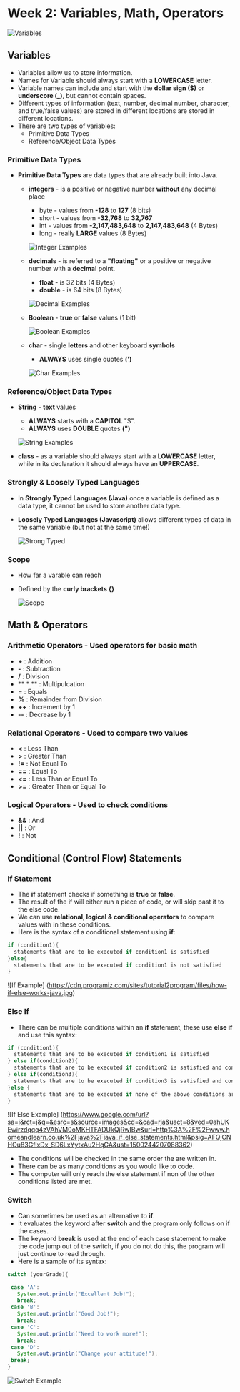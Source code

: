 # Week 2: Variables, Math, Operators

![Variables](https://openresty.org/download/image/value-container.jpg)
## Variables
* Variables allow us to store information.
* Names for Variable should always start with a **LOWERCASE** letter.
* Variable names can include and start with the **dollar sign ($)** or **underscore (_)**, but cannot contain spaces. 
* Different types of information (text, number, decimal number, character, and true/false values) are stored in different locations
 are stored in different locations.  
* There are two types of variables:
  * Primitive Data Types
  * Reference/Object Data Types  
  
### Primitive Data Types
* **Primitive Data Types** are data types that are already built into Java.
  * **integers** - is a positive or negative number **without** any decimal place
    * byte -  values from **-128** to **127** (8 bits)
    * short - values from **-32,768** to **32,767** 
    * int - values from **-2,147,483,648** to **2,147,483,648** (4 Bytes)
    * long - really **LARGE** values (8 Bytes)
    
    ![Integer Examples](https://raw.githubusercontent.com/compagnb/IntroToObjectOrientedProgramming-Java/master/imgs/ints.png)

  * **decimals** - is referred to a **"floating"** or a positive or negative number with a **decimal** point.
    * **float** - is 32 bits (4 Bytes)
    * **double** - is 64 bits (8 Bytes)
    
    ![Decimal Examples](https://raw.githubusercontent.com/compagnb/IntroToObjectOrientedProgramming-Java/master/imgs/dec.png)

  * **Boolean** - **true** or **false** values (1 bit)
  
    ![Boolean Examples](https://raw.githubusercontent.com/compagnb/IntroToObjectOrientedProgramming-Java/master/imgs/bool.png)

  * **char** - single **letters** and other keyboard **symbols**
    * **ALWAYS** uses single quotes **(')**
    
    ![Char Examples](https://raw.githubusercontent.com/compagnb/IntroToObjectOrientedProgramming-Java/master/imgs/char.png)

### Reference/Object Data Types
 * **String** - **text** values
   * **ALWAYS** starts with a **CAPITOL** "S".
   * **ALWAYS** uses **DOUBLE** quotes **(")**
   
   ![String Examples](https://raw.githubusercontent.com/compagnb/IntroToObjectOrientedProgramming-Java/master/imgs/string.png)

 * **class** - as a variable should always start with a **LOWERCASE** letter, while in its declaration it should always have an **UPPERCASE**.

### Strongly & Loosely Typed Languages
   * In **Strongly Typed Languages (Java)** once a variable is defined as a data type, it cannot be used to store another data type.
   * **Loosely Typed Languages (Javascript)** allows different types of data in the same variable (but not at the same time!)
   
     ![Strong Typed](https://pythonconquerstheuniverse.files.wordpress.com/2009/10/static_typing.png?w=640)

### Scope
   * How far a varable can reach
   * Defined by the **curly brackets {}**
   
     ![Scope](https://i-msdn.sec.s-msft.com/dynimg/IC506209.png)
 
## Math & Operators
### **Arithmetic Operators** - Used operators for basic math
  * **+** : Addition 
  * **-** : Subtraction 
  * **/** : Division 
  * ** * ** : Multipulcation
  * **=** : Equals
  * **%** : Remainder from Division
  * **++** : Increment by 1
  * **--** : Decrease by 1  
### Relational Operators - Used to compare two values
  * **<** : Less Than
  * **>** : Greater Than
  * **!=** : Not Equal To
  * **==** : Equal To
  * **<=** : Less Than or Equal To
  * **>=** : Greater Than or Equal To
### Logical Operators - Used to check conditions
  * **&&** : And
  * **||** : Or
  * **!** : Not
  
## Conditional (Control Flow) Statements
### If Statement
  * The **if** statement checks if something is **true** or **false**.
  * The result of the if will either run a piece of code, or will skip past it to the else code.
  * We can use **relational, logical & conditional operators** to compare values with in these conditions. 
  * Here is the syntax of a conditional statement using **if**:
  ```java
  if (condition1){
    statements that are to be executed if condition1 is satisfied
  }else{
    statements that are to be executed if condition1 is not satisfied
  } 
  ```
  
  ![If Example] (https://cdn.programiz.com/sites/tutorial2program/files/how-if-else-works-java.jpg)
  
### Else If
  * There can be multiple conditions within an **if** statement, these use **else if** and use this syntax:
  ```java
  if (condition1){
    statements that are to be executed if condition1 is satisfied
  } else if(condition2){
    statements that are to be executed if condition2 is satisfied and condition1 is not satisfied
  } else if(condition3){
    statements that are to be executed if condition3 is satisfied and condition1 and condition2 are not satisfied
  }else {
    statements that are to be executed if none of the above conditions are true
  } 
  ```
  
  ![If Else Example] (https://www.google.com/url?sa=i&rct=j&q=&esrc=s&source=images&cd=&cad=rja&uact=8&ved=0ahUKEwirzdqqq4zVAhVM0oMKHTFADUkQjRwIBw&url=http%3A%2F%2Fwww.homeandlearn.co.uk%2Fjava%2Fjava_if_else_statements.html&psig=AFQjCNHOu83GfixDx_SD6LxYytxAu2HqGA&ust=1500244207088362)
  * The conditions will be checked in the same order the are written in. 
  * There can be as many conditions as you would like to code. 
  * The computer will only reach the else statement if non of the other conditions listed are met. 
  
### Switch
  * Can sometimes be used as an alternative to **if**.
  * It evaluates the keyword after **switch** and the program only follows on if the cases.
  * The keyword **break** is used at the end of each case statement to make the code jump out of the switch, if you do not do this, the program will just continue to read through.
  * Here is a sample of its syntax:
  ```java
  switch (yourGrade){

   case 'A':
     System.out.println("Excellent Job!");
     break;
   case 'B':
     System.out.println("Good Job!");
     break;
   case 'C':
     System.out.println("Need to work more!");
     break;
   case 'D':
     System.out.println("Change your attitude!");
   break;
 }
 ```
 ![Switch Example](http://www.homeandlearn.co.uk/java/images/con_logic/switch_statement.gif)
 




